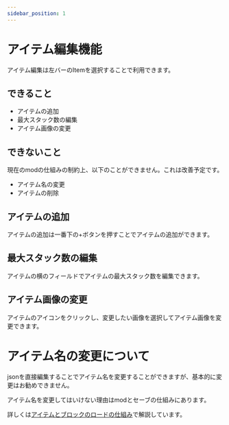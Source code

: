 ```yaml
---
sidebar_position: 1
---
```


# アイテム編集機能
アイテム編集は左バーのItemを選択することで利用できます。
## できること
- アイテムの追加
- 最大スタック数の編集
- アイテム画像の変更

## できないこと
現在のmodの仕組みの制約上、以下のことができません。これは改善予定です。
- アイテム名の変更
- アイテムの削除

## アイテムの追加
アイテムの追加は一番下の+ボタンを押すことでアイテムの追加ができます。

## 最大スタック数の編集
アイテムの横のフィールドでアイテムの最大スタック数を編集できます。

## アイテム画像の変更
アイテムのアイコンをクリックし、変更したい画像を選択してアイテム画像を変更できます。

# アイテム名の変更について
jsonを直接編集することでアイテム名を変更することができますが、基本的に変更はお勧めできません。

アイテム名を変更してはいけない理由はmodとセーブの仕組みにあります。

詳しくは[アイテムとブロックのロードの仕組み](../Architecture/item-block-load-structure.md)で解説しています。